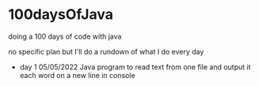 # 100daysOfJava
doing a 100 days of code with java

no specific plan but I'll do a rundown of what I do every day

* day 1 05/05/2022 Java program to read text from one file and output it each word on a new line in console
